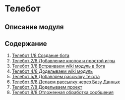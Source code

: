 # Телебот

## Описание модуля

## Содержание
1. [Телебот 1/8 Создание бота]()
2. [Телебот 2/8 Добавление кнопок и простой игры]()
3. [Телебот 3/8 Встраиваем wiki модуль в бота]()
4. [Телебот 4/8 Доделываем wiki модуль]()
5. [Телебот 5/8 Добавляем рассылку текста]()
6. [Телебот 6/8 Делаем рассылку через Базу Данных]()
7. [Телебот 7/8 Доделываем проект]()
8. [Телебот 8/8 Отложенная обработка сообщения]()


